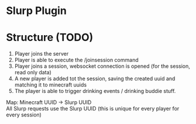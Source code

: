 # Slurp Plugin

# Structure (TODO)

1. Player joins the server
2. Player is able to execute the /joinsession <short> command
3. Player joins a session, websocket connection is opened (for the session, read only data)
4. A new player is added tot the session, saving the created uuid and matching it to minecraft uuids
5. The player is able to trigger drinking events / drinking buddie stuff.

Map: Minecraft UUID -> Slurp UUID\
All Slurp requests use the Slurp UUID (this is unique for every player for every session)

